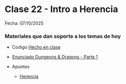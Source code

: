 # Clase 22 - Intro a Herencia

Fecha: 07/10/2025

### Materiales que dan soporte a los temas de hoy

* Codigo [Hecho en clase](https://github.com/pdepman/2025-o-claseherencia)
* [Enunciado Dungeons & Dragons - Parte 1](https://docs.google.com/document/d/1LQy-76MhR-oWyzXElerpk7cwyeRJv0UvqBMiOMXwvDg/edit?usp=sharing)

* Apuntes
  - [Herencia](https://docs.google.com/document/d/1KdG7NrKPgPh4bAcyLuDG2G1iWP7Ze2GFs91qzlvDKqI/edit?tab=t.0)

